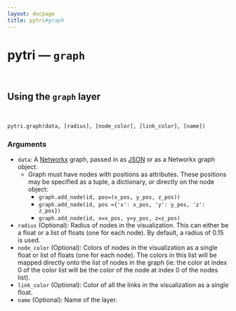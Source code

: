 ```yaml
---
layout: docpage
title: pytri#graph
---
```


<h1 class="display-2">pytri — <code>graph</code></h1>

<br />

## Using the `graph` layer
<br />

```python
pytri.graph(data, [radius], [node_color], [link_color], [name])
```

### Arguments
* `data`: A [Networkx](https://networkx.github.io/documentation/networkx-1.10/overview.html) graph, passed in as [JSON](https://networkx.github.io/documentation/networkx-1.10/reference/readwrite.json_graph.html) or as a Networkx graph object.
    * Graph must have nodes with positions as attributes. These positions may be specified as a tuple, a dictionary, or directly on the node object:
        * `graph.add_node(id, pos=(x_pos, y_pos, z_pos))`
        * `graph.add_node(id, pos ={'x': x_pos, 'y': y_pos, 'z': z_pos})`
        * `graph.add_node(id, x=x_pos, y=y_pos, z=z_pos)`
* `radius` (Optional): Radius of nodes in the visualization. This can either be a float or a list of floats (one for each node). By default, a radius of 0.15 is used.
* `node_color` (Optional): Colors of nodes in the visualization as a single float or list of floats (one for each node). The colors in this list will be mapped directly onto the list of nodes in the graph (ie: the color at index 0 of the color list will be the color of the node at index 0 of the nodes list).
* `link_color` (Optional): Color of all the links in the visualization as a single float.
* `name` (Optional): Name of the layer.

